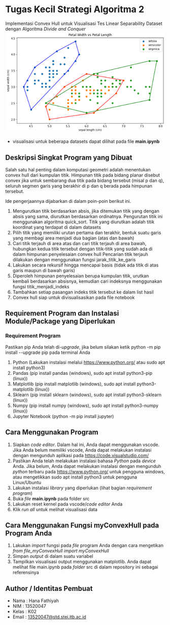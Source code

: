 # Tugas Kecil Strategi Algoritma 2
Implementasi Convex Hull untuk Visualisasi Tes Linear Separability Dataset 
dengan Algoritma  _Divide and Conquer_
![output](output.png)
* visualisasi untuk beberapa datasets dapat dilihat pada file **main.ipynb**

## Deskripsi Singkat Program yang Dibuat
Salah satu hal penting dalam komputasi
geometri adalah menentukan convex hull dari kumpulan titik. Himpunan titik
pada bidang planar disebut convex jika untuk sembarang dua titik pada bidang
tersebut (misal p dan q), seluruh segmen garis yang berakhir di p dan q berada
pada himpunan tersebut.

Ide
pengerjaannya dijabarkan di dalam poin-poin berikut ini.
1. Mengurutkan titik berdasarkan absis, jika ditemukan titik yang dengan
absis yang sama, diurutkan berdasarkan ordinatnya.
Pengurutan titik ini menggunakan algoritma quick_sort. Titik yang
diurutkan adalah titik koordinat yang terdapat di dalam datasets
2. Pilih titik yang memiliki urutan pertama dan terakhir, bentuk suatu garis
yang membagi area menjadi dua bagian (atas dan bawah)
3. Cari titik terjauh di area atas dan cari titik terjauh di area bawah,
hubungkan kedua titik tersebut dengan titik-titik yang sudah ada di dalam
himpunan penyelesaian convex hull
Pencarian titik terjauh dilakukan dengan menggunakan fungsi
jarak_titik_ke_garis
4. Lakukan secara rekursif hingga mencapai basis (tidak ada titik di atas garis
maupun di bawah garis)
5. Diperoleh himpunan penyelesaian berupa kumpulan titik, urutkan kembali
berdasarkan absisnya, kemudian cari indeksnya menggunakan fungsi
titik_menjadi_indeks
6. Tambahkan setiap pasangan indeks titik tersebut ke dalam list hasil
7. Convex hull siap untuk divisualisasikan pada file notebook

## Requirement Program dan Instalasi Module/Package yang Diperlukan
### Requirement Program
Pastikan pip Anda telah di-_upgrade_, jika belum silakan ketik python -m pip install --upgrade pip pada terminal Anda
1. Python (Lakukan instalasi melalui https://www.python.org/ atau sudo apt install python3)
2. Pandas (pip install pandas (windows), sudo apt install python3-pip (linux))
3. Matplotlib (pip install matplotlib (windows), sudo apt install python3-matplotlib (linux))
4. Sklearn (pip install sklearn (windows), sudo apt install python3-sklearn (linux))
5. Numpy (pip install numpy (windows), sudo apt install python3-numpy (linux))
6. Jupyter Notebook (python -m pip install jupyter)


## Cara Menggunakan Program
1. Siapkan _code editor_. Dalam hal ini, Anda dapat menggunakan vscode. Jika Anda belum memiliki vscode, Anda dapat melakukan instalasi dengan mengunduh aplikasi pada https://code.visualstudio.com/
2. Pastikan Anda telah melakukan instalasi bahasa _Python_ pada _device_ Anda. Jika belum, Anda dapat melakukan instalasi dengan mengunduh _python_ terbaru pada https://www.python.org/ untuk pengguna windows, atau mengetikkan sudo apt install python3 untuk pengguna Linux/Ubuntu
3. Lakukan instalasi _library_ yang diperlukan (lihat bagian _requirement program_)
4. Buka _file_ **main.ipynb** pada folder src
5. Lakukan reset kernel pada vscode/_code editor_ Anda
6. Klik _run all_ untuk melihat visualisasi data

## Cara Menggunakan Fungsi myConvexHull pada Program Anda
1. Lakukan _import_ fungsi pada _file_ program Anda dengan cara mengetikan _from file_myConvexHull import myConvexHull_
2. Simpan _output_ di dalam suatu variabel
3. Tampilkan visualisasi output menggunakan matplotlib. Anda dapat melihat file main.ipynb pada _folder_ src di dalam repository ini sebagai referensinya

## Author / Identitas Pembuat
- Nama  : Hana Fathiyah
- NIM   : 13520047
- Kelas : K02
- Email : 13520047@std.stei.itb.ac.id
